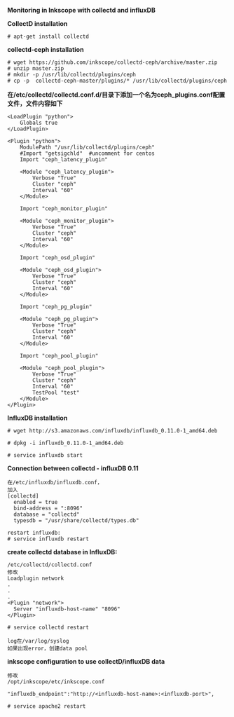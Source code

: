 **Monitoring in Inkscope with collectd and influxDB**

**CollectD installation**

```
# apt-get install collectd
```

**collectd-ceph installation**

```
# wget https://github.com/inkscope/collectd-ceph/archive/master.zip
# unzip master.zip
# mkdir -p /usr/lib/collectd/plugins/ceph
# cp -p  collectd-ceph-master/plugins/* /usr/lib/collectd/plugins/ceph
```

**在/etc/collectd/collectd.conf.d/目录下添加一个名为ceph\_plugins.conf配置文件，文件内容如下**

```
<LoadPlugin "python">
    Globals true
</LoadPlugin>

<Plugin "python">
    ModulePath "/usr/lib/collectd/plugins/ceph"
    #Import "getsigchld"  #uncomment for centos
    Import "ceph_latency_plugin"

    <Module "ceph_latency_plugin">
        Verbose "True"
        Cluster "ceph"
        Interval "60"
    </Module>

    Import "ceph_monitor_plugin"

    <Module "ceph_monitor_plugin">
        Verbose "True"
        Cluster "ceph"
        Interval "60"
    </Module>

    Import "ceph_osd_plugin"

    <Module "ceph_osd_plugin">
        Verbose "True"
        Cluster "ceph"
        Interval "60"
    </Module>

    Import "ceph_pg_plugin"

    <Module "ceph_pg_plugin">
        Verbose "True"
        Cluster "ceph"
        Interval "60"
    </Module>

    Import "ceph_pool_plugin"

    <Module "ceph_pool_plugin">
        Verbose "True"
        Cluster "ceph"
        Interval "60"
        TestPool "test"
    </Module>
</Plugin>
```

**InfluxDB installation**

```
# wget http://s3.amazonaws.com/influxdb/influxdb_0.11.0-1_amd64.deb
# dpkg -i influxdb_0.11.0-1_amd64.deb
# service influxdb start

```

**Connection between collectd - influxDB 0.11**

```
在/etc/influxdb/influxdb.conf，
加入
[collectd]
  enabled = true
  bind-address = ":8096"
  database = "collectd"
  typesdb = "/usr/share/collectd/types.db"

restart influxdb:
# service influxdb restart
```

**create collectd database in InfluxDB:**

```
/etc/collectd/collectd.conf
修改
Loadplugin network
.
.
.
<Plugin "network">
  Server "influxdb-host-name" "8096"
</Plugin>

# service collectd restart

log在/var/log/syslog
如果出现error，创建data pool
```

**inkscope configuration to use collectD/influxDB data**

```
修改
/opt/inkscope/etc/inkscope.conf
"influxdb_endpoint":"http://<influxdb-host-name>:<influxdb-port>",
# service apache2 restart
```



